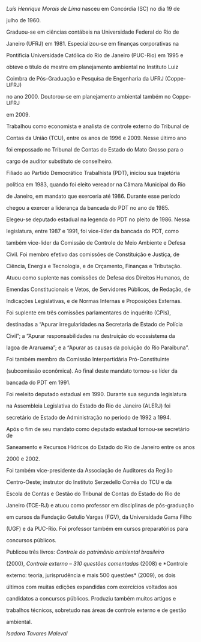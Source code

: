 

*Luís Henrique Morais de Lima* nasceu em Concórdia (SC) no dia 19 de

julho de 1960.



Graduou-se em ciências contábeis na Universidade Federal do Rio de

Janeiro (UFRJ) em 1981. Especializou-se em finanças corporativas na

Pontifícia Universidade Católica do Rio de Janeiro (PUC-Rio) em 1995 e

obteve o título de mestre em planejamento ambiental no Instituto Luiz

Coimbra de Pós-Graduação e Pesquisa de Engenharia da UFRJ (Coppe-UFRJ)

no ano 2000. Doutorou-se em planejamento ambiental também no Coppe-UFRJ

em 2009.



Trabalhou como economista e analista de controle externo do Tribunal de

Contas da União (TCU), entre os anos de 1996 e 2009. Nesse último ano

foi empossado no Tribunal de Contas do Estado do Mato Grosso para o

cargo de auditor substituto de conselheiro.



Filiado ao Partido Democrático Trabalhista (PDT), iniciou sua trajetória

política em 1983, quando foi eleito vereador na Câmara Municipal do Rio

de Janeiro, em mandato que exerceria até 1986. Durante esse período

chegou a exercer a liderança da bancada do PDT no ano de 1985.



Elegeu-se deputado estadual na legenda do PDT no pleito de 1986. Nessa

legislatura, entre 1987 e 1991, foi vice-líder da bancada do PDT, como

também vice-líder da Comissão de Controle de Meio Ambiente e Defesa

Civil. Foi membro efetivo das comissões de Constituição e Justiça, de

Ciência, Energia e Tecnologia, e de Orçamento, Finanças e Tributação.

Atuou como suplente nas comissões de Defesa dos Direitos Humanos, de

Emendas Constitucionais e Vetos, de Servidores Públicos, de Redação, de

Indicações Legislativas, e de Normas Internas e Proposições Externas.

Foi suplente em três comissões parlamentares de inquérito (CPIs),

destinadas a “Apurar irregularidades na Secretaria de Estado de Polícia

Civil”; a “Apurar responsabilidades na destruição do ecossistema da

lagoa de Araruama”; e a “Apurar as causas da poluição do Rio Paraibuna”.

Foi também membro da Comissão Interpartidária Pró-Constituinte

(subcomissão econômica). Ao final deste mandato tornou-se líder da

bancada do PDT em 1991.



Foi reeleito deputado estadual em 1990. Durante sua segunda legislatura

na Assembleia Legislativa do Estado do Rio de Janeiro (ALERJ) foi

secretário de Estado de Administração no período de 1992 a 1994.



Após o fim de seu mandato como deputado estadual tornou-se secretário de

Saneamento e Recursos Hídricos do Estado do Rio de Janeiro entre os anos

2000 e 2002.



Foi também vice-presidente da Associação de Auditores da Região

Centro-Oeste; instrutor do Instituto Serzedello Corrêa do TCU e da

Escola de Contas e Gestão do Tribunal de Contas do Estado do Rio de

Janeiro (TCE-RJ) e atuou como professor em disciplinas de pós-graduação

em cursos da Fundação Getulio Vargas (FGV), da Universidade Gama Filho

(UGF) e da PUC-Rio. Foi professor também em cursos preparatórios para

concursos públicos.



Publicou três livros: *Controle do patrimônio ambiental brasileiro*

(2000), *Controle externo – 310 questões comentadas* (2008) e *Controle

externo: teoria, jurisprudência e mais 500 questões* (2009), os dois

últimos com muitas edições expandidas com exercícios voltados aos

candidatos a concursos públicos. Produziu também muitos artigos e

trabalhos técnicos, sobretudo nas áreas de controle externo e de gestão

ambiental.



*Isadora Tavares Maleval*



